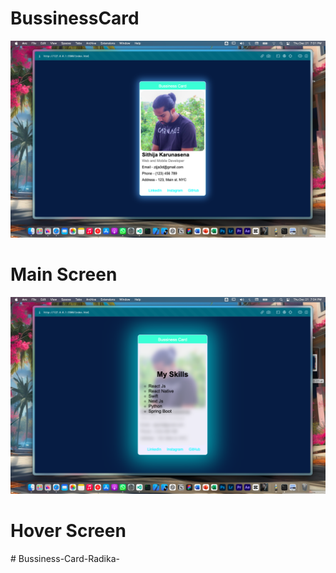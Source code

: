 # BussinessCard

![Main](<./screenshots/Screen Shot 2023-12-21 at 7.31.53 PM.png>)
<h1>Main Screen</h1>

![Hover](<./screenshots/Screen Shot 2023-12-21 at 7.34.01 PM.png>)
<h1>Hover Screen</h1>
# Bussiness-Card-Radika-
